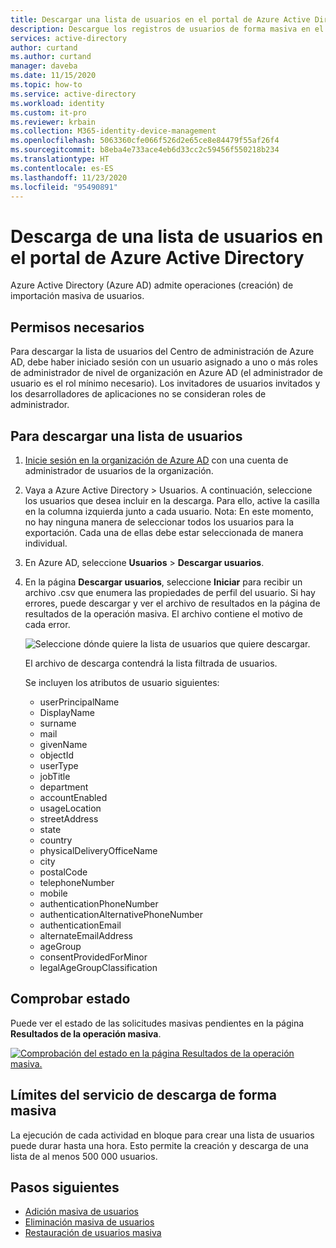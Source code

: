 ```yaml
---
title: Descargar una lista de usuarios en el portal de Azure Active Directory | Microsoft Docs
description: Descargue los registros de usuarios de forma masiva en el Centro de administración de Azure en Azure Active Directory.
services: active-directory
author: curtand
ms.author: curtand
manager: daveba
ms.date: 11/15/2020
ms.topic: how-to
ms.service: active-directory
ms.workload: identity
ms.custom: it-pro
ms.reviewer: krbain
ms.collection: M365-identity-device-management
ms.openlocfilehash: 5063360cfe066f526d2e65ce8e84479f55af26f4
ms.sourcegitcommit: b8eba4e733ace4eb6d33cc2c59456f550218b234
ms.translationtype: HT
ms.contentlocale: es-ES
ms.lasthandoff: 11/23/2020
ms.locfileid: "95490891"
---
```

# <a name="download-a-list-of-users-in-azure-active-directory-portal"></a>Descarga de una lista de usuarios en el portal de Azure Active Directory

Azure Active Directory (Azure AD) admite operaciones (creación) de importación masiva de usuarios.

## <a name="required-permissions"></a>Permisos necesarios

Para descargar la lista de usuarios del Centro de administración de Azure AD, debe haber iniciado sesión con un usuario asignado a uno o más roles de administrador de nivel de organización en Azure AD (el administrador de usuario es el rol mínimo necesario). Los invitadores de usuarios invitados y los desarrolladores de aplicaciones no se consideran roles de administrador.

## <a name="to-download-a-list-of-users"></a>Para descargar una lista de usuarios

1. [Inicie sesión en la organización de Azure AD](https://aad.portal.azure.com) con una cuenta de administrador de usuarios de la organización.
2. Vaya a Azure Active Directory > Usuarios. A continuación, seleccione los usuarios que desea incluir en la descarga. Para ello, active la casilla en la columna izquierda junto a cada usuario. Nota: En este momento, no hay ninguna manera de seleccionar todos los usuarios para la exportación. Cada una de ellas debe estar seleccionada de manera individual.
3. En Azure AD, seleccione **Usuarios** > **Descargar usuarios**.
4. En la página **Descargar usuarios**, seleccione **Iniciar** para recibir un archivo .csv que enumera las propiedades de perfil del usuario. Si hay errores, puede descargar y ver el archivo de resultados en la página de resultados de la operación masiva. El archivo contiene el motivo de cada error.

   ![Seleccione dónde quiere la lista de usuarios que quiere descargar.](./media/users-bulk-download/bulk-download.png)

   El archivo de descarga contendrá la lista filtrada de usuarios.

   Se incluyen los atributos de usuario siguientes:

   - userPrincipalName
   - DisplayName
   - surname
   - mail
   - givenName
   - objectId
   - userType
   - jobTitle
   - department
   - accountEnabled
   - usageLocation
   - streetAddress
   - state
   - country
   - physicalDeliveryOfficeName
   - city
   - postalCode
   - telephoneNumber
   - mobile
   - authenticationPhoneNumber
   - authenticationAlternativePhoneNumber
   - authenticationEmail
   - alternateEmailAddress
   - ageGroup
   - consentProvidedForMinor
   - legalAgeGroupClassification

## <a name="check-status"></a>Comprobar estado

Puede ver el estado de las solicitudes masivas pendientes en la página **Resultados de la operación masiva**.

[![Comprobación del estado en la página Resultados de la operación masiva.](./media/users-bulk-download/bulk-center.png)](./media/users-bulk-download/bulk-center.png#lightbox)

## <a name="bulk-download-service-limits"></a>Límites del servicio de descarga de forma masiva

La ejecución de cada actividad en bloque para crear una lista de usuarios puede durar hasta una hora. Esto permite la creación y descarga de una lista de al menos 500 000 usuarios.

## <a name="next-steps"></a>Pasos siguientes

- [Adición masiva de usuarios](users-bulk-add.md)
- [Eliminación masiva de usuarios](users-bulk-delete.md)
- [Restauración de usuarios masiva](users-bulk-restore.md)
